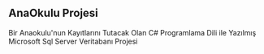 ## AnaOkulu Projesi
Bir Anaokulu'nun Kayıtlarını Tutacak Olan C# Programlama Dili ile Yazılmış Microsoft Sql Server Veritabanı Projesi
